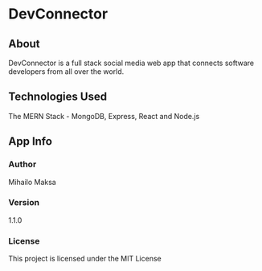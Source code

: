 # DevConnector

## About

DevConnector is a full stack social media web app that connects software developers from all over the world.

## Technologies Used 
The MERN Stack - MongoDB, Express, React and Node.js

## App Info

### Author
Mihailo Maksa

### Version
1.1.0

### License
This project is licensed under the MIT License
